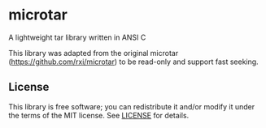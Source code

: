 # microtar
A lightweight tar library written in ANSI C

This library was adapted from the original microtar (https://github.com/rxi/microtar) 
to be read-only and support fast seeking.

## License
This library is free software; you can redistribute it and/or modify it under
the terms of the MIT license. See [LICENSE](LICENSE) for details.
